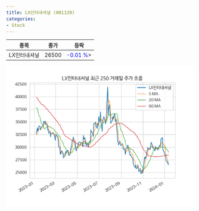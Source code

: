 ```yaml
---
title: LX인터내셔널 (001120)
categories:
- Stock
---
```


|종목|종가|등락|
|----|----|----|
|LX인터내셔널|26500|<span style="color: blue">-0.01 %</span>>|

<!-- more -->

![001120](/assets/images/stock/001120.png)
